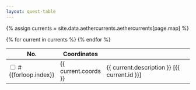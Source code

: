 ```yaml
---
layout: quest-table
---
```

{% assign currents = site.data.aethercurrents.aethercurrents[page.map] %}




<table class="table">
    <thead>
        <tr>
          <th style="width: 5em">No.</th>
          <th>Coordinates</th>
          <th style="width: 20em"></th>
        </tr>
    </thead>
    <tbody>
        {% for current in currents %}
        <tr class="aethercurrent-row" data-rowid="{{current.id}}">
            <td>
                <label class="checkbox">
                  <input 
                    type="checkbox" 
                    class="checkbox questCheckbox" 
                    id="aethercurrent-complete-{{current.id}}"
                    onchange="handleAetherCurrentChecked({{current.id}})"
                    />
                  #{{forloop.index}}
                </label>
            </td>
            <td>
                {{ current.coords }}
            </td>
            <td>
              {{ current.description }}
              <span>[{{ current.id }}]</span>
            </td>
        </tr>
        {% endfor %}
    </tbody>
</table>